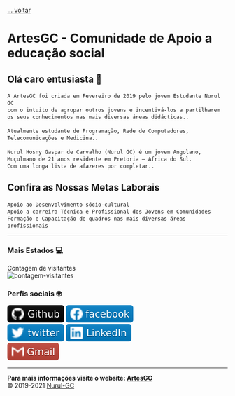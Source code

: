 [... voltar](/)

# ArtesGC - Comunidade de Apoio a educação social

## Olá caro entusiasta 👋

    A ArtesGC foi criada em Fevereiro de 2019 pelo jovem Estudante Nurul GC
    com o intuito de agrupar outros jovens e incentivá-los a partilharem
    os seus conhecimentos nas mais diversas áreas didácticas..

    Atualmente estudante de Programação, Rede de Computadores, Telecomunicações e Medicina..

    Nurul Hosny Gaspar de Carvalho (Nurul GC) é um jovem Angolano,
    Muçulmano de 21 anos residente em Pretoria – Africa do Sul.
    Com uma longa lista de afazeres por completar..

## Confira as Nossas Metas Laborais

    Apoio ao Desenvolvimento sócio-cultural
    Apoio a carreira Técnica e Profissional dos Jovens em Comunidades
    Formação e Capacitação de quadros nas mais diversas áreas profissionais

---

### Mais Estados 💻

Contagem de visitantes \
![contagem-visitantes](https://profile-counter.glitch.me/ArtesGC/count.svg)

### Perfis sociais 🤓

[![Website - ArtesGC](../img/github-icon.svg)](https://artesgc.github.io/)
[![Pagina Facebook -ArtesGC](../img/fb-icon.svg)](https://www.facebook.com/artesgc.home.blog/) \
[![Perfil Twitter](../img/twitter-icon.svg)](https://twitter.com/NurulGC3)
[![Pagina Linkedin](../img/linkedin-icon.svg)](https://www.linkedin.com/company/artesgc/) \
[![Gmail](../img/gmail-icon.svg)](mailto:nuruldecarvalho@gmail.com)

---

**Para mais informações visite o website: [ArtesGC](https://artesgc.home.blog)** \
&copy; 2019-2021 [Nurul-GC](httpas://mailto:nuruldecarvalho@gmail.com)
